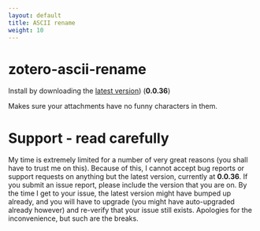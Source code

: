 ```yaml
---
layout: default
title: ASCII rename
weight: 10
---
```


zotero-ascii-rename
=================

Install by downloading the [latest version](https://zotplus.github.io/ascii-rename/zotero-ascii-rename-0.0.36.xpi)) (**0.0.36**)

Makes sure your attachments have no funny characters in them.

# Support - read carefully

My time is extremely limited for a number of very great reasons (you shall have to trust me on this). Because of this, I
cannot accept bug reports
or support requests on anything but the latest version, currently at **0.0.36**. If you submit an issue report,
please include the version that you are on. By the time I get to your issue, the latest version might have bumped up
already, and you
will have to upgrade (you might have auto-upgraded already however) and re-verify that your issue still exists.
Apologies for the inconvenience, but such
are the breaks.

